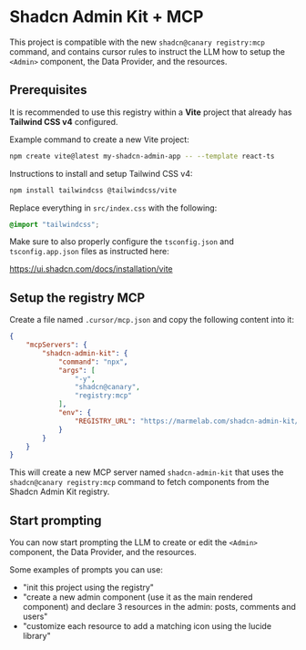 # Shadcn Admin Kit + MCP

This project is compatible with the new `shadcn@canary registry:mcp` command, and contains cursor rules to instruct the LLM how to setup the `<Admin>` component, the Data Provider, and the resources.

## Prerequisites

It is recommended to use this registry within a **Vite** project that already has **Tailwind CSS v4** configured.

Example command to create a new Vite project:

```bash
npm create vite@latest my-shadcn-admin-app -- --template react-ts
```

Instructions to install and setup Tailwind CSS v4:

```bash
npm install tailwindcss @tailwindcss/vite
```

Replace everything in `src/index.css` with the following:

```css
@import "tailwindcss";
```

Make sure to also properly configure the `tsconfig.json` and `tsconfig.app.json` files as instructed here:

https://ui.shadcn.com/docs/installation/vite

## Setup the registry MCP

Create a file named `.cursor/mcp.json` and copy the following content into it:

```json
{
    "mcpServers": {
        "shadcn-admin-kit": {
            "command": "npx",
            "args": [
                "-y",
                "shadcn@canary",
                "registry:mcp"
            ],
            "env": {
                "REGISTRY_URL": "https://marmelab.com/shadcn-admin-kit/r/registry.json"
            }
        }
    }
}
```

This will create a new MCP server named `shadcn-admin-kit` that uses the `shadcn@canary registry:mcp` command to fetch components from the Shadcn Admin Kit registry.

## Start prompting

You can now start prompting the LLM to create or edit the `<Admin>` component, the Data Provider, and the resources.

Some examples of prompts you can use:

- "init this project using the registry"
- "create a new admin component (use it as the main rendered component) and declare 3 resources in the admin: posts, comments and users"
- "customize each resource to add a matching icon using the lucide library"
